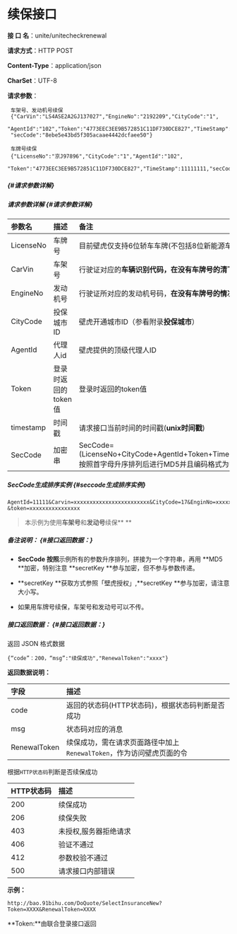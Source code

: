 # 续保接口

**接  口 名**：unite/unitecheckrenewal

**请求方式**：HTTP POST

**Content-Type**：application/json

**CharSet**：UTF-8

**请求参数**：

```
 车架号、发动机号续保 
 {"CarVin":"LS4ASE2A2GJ137027","EngineNo":"2192209","CityCode":"1",
 "AgentId":"102","Token":"4773EEC3EE9B572851C11DF730DCE827","TimeStamp":11111111,
 "secCode":"8ebe5e43bd5f305acaae4442dcfaee50"}

 车牌号续保
 {"LicenseNo":"京J97896","CityCode":"1","AgentId":"102",
 "Token":"4773EEC3EE9B572851C11DF730DCE827","TimeStamp":11111111,"secCode":"98057c3f1cc947b63bf4bf503d226936"}
```

#####  {#请求参数详解}

##### 请求参数详解 {#请求参数详解}

| **参数名** | **描述** | **备注** |
| :--- | :--- | :--- |
| LicenseNo | 车牌号 | 目前壁虎仅支持6位轿车车牌\(不包括8位新能源车\) |
| CarVin | 车架号 | 行驶证对应的**车辆识别代码，在没有车牌号的清下必填** |
| EngineNo | 发动机号 | 行驶证所对应的发动机号码，**在没有车牌号的情况下必填** |
| CityCode | 投保城市ID | 壁虎开通城市ID（参看附录**投保城市**） |
| AgentId | 代理人id | 壁虎提供的顶级代理人ID |
| Token | 登录时返回的token值 | 登录时返回的token值 |
| timestamp | 时间戳 | 请求接口当前时间的时间戳\(**unix时间戳**\) |
| SecCode | 加密串 | SecCode=\(LicenseNo+CityCode+AgentId+Token+TimeStamp+**secretKey**\)按照首字母升序排列后进行MD5并且编码格式为UTF-8 |

##### SecCode生成排序实例 {#seccode生成排序实例}

```
AgentId=11111&Carvin=xxxxxxxxxxxxxxxxxxxxxxxx&CityCode=17&EnginNo=xxxxxxxx&SecretKey=xxxxx&timestamp=1234567
&token=xxxxxxxxxxxxxxxx
```

> 本示例为使用**车架号**和**发动号**续保**   **

##### 备注说明： {#接口返回数据：}

* **SecCode 按照**示例所有的参数升序排列，拼接为一个字符串，再用 **MD5 **加密，特别注意 **secretKey **参与加密，但不参与参数传递。

* **secretKey **获取方式参照「壁虎授权」,**secretKey **参与加密，请注意大小写。

* 如果用车牌号续保，车架号和发动号可以不传。

##### 接口返回数据： {#接口返回数据：}

返回 JSON 格式数据

```
{“code”：200，“msg”:"续保成功","RenewalToken":"xxxx"}
```

**返回数据说明：**

| **字段** | **描述** |
| :--- | :--- |
| code | 返回的状态码\(HTTP状态码\)，根据状态码判断是否成功 |
| msg | 状态码对应的消息 |
| RenewalToken | 续保成功，需在请求页面路径中加上`RenewalToken`，作为访问壁虎页面的令 |

根据`HTTP状态码`判断是否续保成功

| HTTP状态码 | **描述** |
| :--- | :--- |
| 200 | 续保成功 |
| 206 | 续保失败 |
| 403 | 未授权,服务器拒绝请求 |
| 406 | 验证不通过 |
| 412 | 参数校验不通过 |
| 500 | 请求接口内部错误 |

**示例：**

```
http://bao.91bihu.com/DoQuote/SelectInsuranceNew?Token=XXXX&RenewalToken=XXXX
```

**Token:**由联合登录接口返回

